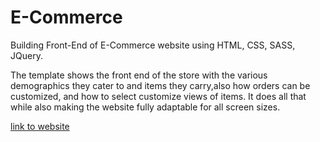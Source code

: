 # E-Commerce

Building Front-End of E-Commerce website using HTML, CSS, SASS, JQuery.

The template shows the front end of the store with the various demographics they cater to and items they carry,also how orders can be customized, and how to select customize views of items. It does all that while also making the website fully adaptable for all screen sizes.

[link to website](https://isaiahadekanye.github.io/E-Commerce_Template/index.html)

